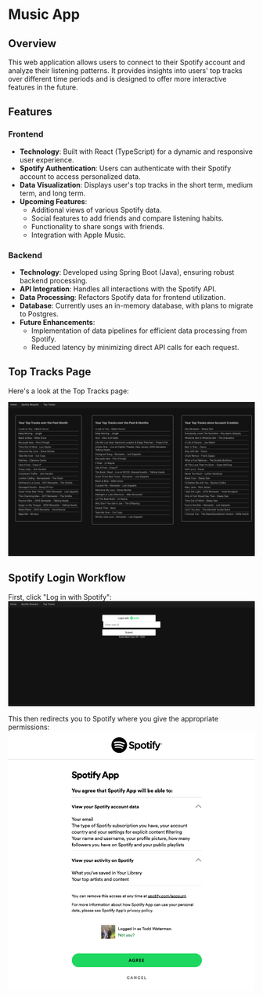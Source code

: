 # Music App

## Overview
This web application allows users to connect to their Spotify account and analyze their listening patterns. It provides insights into users' top tracks over different time periods and is designed to offer more interactive features in the future.

## Features

### Frontend
- **Technology**: Built with React (TypeScript) for a dynamic and responsive user experience.
- **Spotify Authentication**: Users can authenticate with their Spotify account to access personalized data.
- **Data Visualization**: Displays user's top tracks in the short term, medium term, and long term.
- **Upcoming Features**:
  - Additional views of various Spotify data.
  - Social features to add friends and compare listening habits.
  - Functionality to share songs with friends.
  - Integration with Apple Music.

### Backend
- **Technology**: Developed using Spring Boot (Java), ensuring robust backend processing.
- **API Integration**: Handles all interactions with the Spotify API.
- **Data Processing**: Refactors Spotify data for frontend utilization.
- **Database**: Currently uses an in-memory database, with plans to migrate to Postgres.
- **Future Enhancements**:
  - Implementation of data pipelines for efficient data processing from Spotify.
  - Reduced latency by minimizing direct API calls for each request.

## Top Tracks Page
Here's a look at the Top Tracks page:

![Top Tracks](frontend/music-app-fe/src/img/TopTracks.png "Top Tracks page of the App")

## Spotify Login Workflow

First, click "Log in with Spotify":
![Log in with Spotify](frontend/music-app-fe/src/img/SignIn.png "Log in with Spotify")

This then redirects you to Spotify where you give the appropriate permissions:
![Spotify Redirect](frontend/music-app-fe/src/img/SpotifyRedirect.png "Spotify Redirect")
